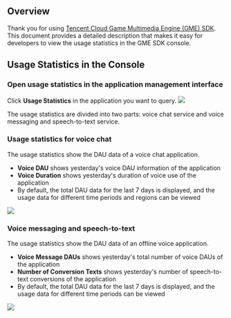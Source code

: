## Overview
Thank you for using [Tencent Cloud Game Multimedia Engine (GME) SDK](https://cloud.tencent.com/product/tmg?idx=1). This document provides a detailed description that makes it easy for developers to view the usage statistics in the GME SDK console.

## Usage Statistics in the Console

### Open usage statistics in the application management interface

Click **Usage Statistics** in the application you want to query.
![](https://main.qcloudimg.com/raw/9e78b27c75b9bfcd2ce02ae1d02b7046.png)

The usage statistics are divided into two parts: voice chat service and voice messaging and speech-to-text service.

### Usage statistics for voice chat

The usage statistics show the DAU data of a voice chat application.
- **Voice DAU** shows yesterday's voice DAU information of the application
- **Voice Duration** shows yesterday's duration of voice use of the application
- By default, the total DAU data for the last 7 days is displayed, and the usage data for different time periods and regions can be viewed

![](https://main.qcloudimg.com/raw/253d685c385299737ccf3a741242fa01.png)

### Voice messaging and speech-to-text
The usage statistics show the DAU data of an offline voice application.
- **Voice Message DAUs** shows yesterday's total number of voice DAUs of the application
- **Number of Conversion Texts** shows yesterday's number of speech-to-text conversions of the application
- By default, the total DAU data for the last 7 days is displayed, and the usage data for different time periods can be viewed

![](https://main.qcloudimg.com/raw/68d9a225648748371554228c7a9cb49c.png)
